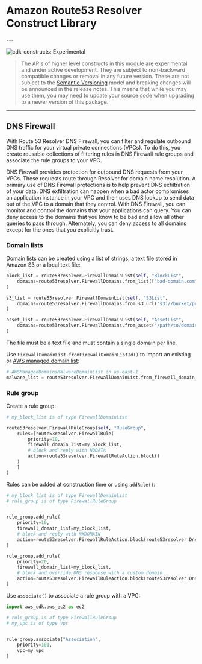# Amazon Route53 Resolver Construct Library

<!--BEGIN STABILITY BANNER-->---


![cdk-constructs: Experimental](https://img.shields.io/badge/cdk--constructs-experimental-important.svg?style=for-the-badge)

> The APIs of higher level constructs in this module are experimental and under active development.
> They are subject to non-backward compatible changes or removal in any future version. These are
> not subject to the [Semantic Versioning](https://semver.org/) model and breaking changes will be
> announced in the release notes. This means that while you may use them, you may need to update
> your source code when upgrading to a newer version of this package.

---
<!--END STABILITY BANNER-->

## DNS Firewall

With Route 53 Resolver DNS Firewall, you can filter and regulate outbound DNS traffic for your
virtual private connections (VPCs). To do this, you create reusable collections of filtering rules
in DNS Firewall rule groups and associate the rule groups to your VPC.

DNS Firewall provides protection for outbound DNS requests from your VPCs. These requests route
through Resolver for domain name resolution. A primary use of DNS Firewall protections is to help
prevent DNS exfiltration of your data. DNS exfiltration can happen when a bad actor compromises
an application instance in your VPC and then uses DNS lookup to send data out of the VPC to a domain
that they control. With DNS Firewall, you can monitor and control the domains that your applications
can query. You can deny access to the domains that you know to be bad and allow all other queries
to pass through. Alternately, you can deny access to all domains except for the ones that you
explicitly trust.

### Domain lists

Domain lists can be created using a list of strings, a text file stored in Amazon S3 or a local
text file:

```python
block_list = route53resolver.FirewallDomainList(self, "BlockList",
    domains=route53resolver.FirewallDomains.from_list(["bad-domain.com", "bot-domain.net"])
)

s3_list = route53resolver.FirewallDomainList(self, "S3List",
    domains=route53resolver.FirewallDomains.from_s3_url("s3://bucket/prefix/object")
)

asset_list = route53resolver.FirewallDomainList(self, "AssetList",
    domains=route53resolver.FirewallDomains.from_asset("/path/to/domains.txt")
)
```

The file must be a text file and must contain a single domain per line.

Use `FirewallDomainList.fromFirewallDomainListId()` to import an existing or [AWS managed domain list](https://docs.aws.amazon.com/Route53/latest/DeveloperGuide/resolver-dns-firewall-managed-domain-lists.html):

```python
# AWSManagedDomainsMalwareDomainList in us-east-1
malware_list = route53resolver.FirewallDomainList.from_firewall_domain_list_id(self, "Malware", "rslvr-fdl-2c46f2ecbfec4dcc")
```

### Rule group

Create a rule group:

```python
# my_block_list is of type FirewallDomainList

route53resolver.FirewallRuleGroup(self, "RuleGroup",
    rules=[route53resolver.FirewallRule(
        priority=10,
        firewall_domain_list=my_block_list,
        # block and reply with NODATA
        action=route53resolver.FirewallRuleAction.block()
    )
    ]
)
```

Rules can be added at construction time or using `addRule()`:

```python
# my_block_list is of type FirewallDomainList
# rule_group is of type FirewallRuleGroup


rule_group.add_rule(
    priority=10,
    firewall_domain_list=my_block_list,
    # block and reply with NXDOMAIN
    action=route53resolver.FirewallRuleAction.block(route53resolver.DnsBlockResponse.nx_domain())
)

rule_group.add_rule(
    priority=20,
    firewall_domain_list=my_block_list,
    # block and override DNS response with a custom domain
    action=route53resolver.FirewallRuleAction.block(route53resolver.DnsBlockResponse.override("amazon.com"))
)
```

Use `associate()` to associate a rule group with a VPC:

```python
import aws_cdk.aws_ec2 as ec2

# rule_group is of type FirewallRuleGroup
# my_vpc is of type Vpc


rule_group.associate("Association",
    priority=101,
    vpc=my_vpc
)
```
